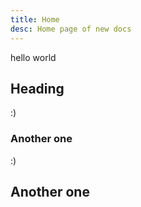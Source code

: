 ```yaml
---
title: Home
desc: Home page of new docs
---
```



hello world

## Heading

:)

### Another one

:)

## Another one
